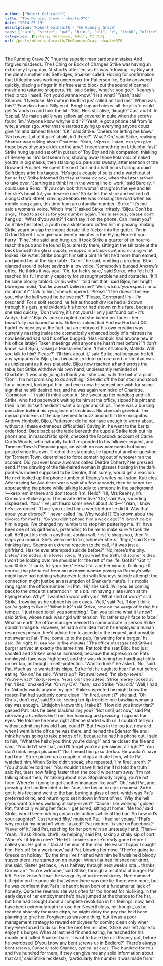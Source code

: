 ```yaml
---

author: ["Robert Galbraith"]
title: "The Running Grave - chapter070"
date: "2024-07-19"
description: "Robert Galbraith - The Running Grave"
tags: ["said", "strike", "pat", "bijou", "got", "e", "think", "office", "called", "know", "phone", "face", "reaney", "want", "shanker", "yeah", "back", "call", "woman", "number", "like", "burger", "day", "littlejohn", "told"]
categories: [Mystery, Suspense, Adult, PI DUO]
url: /posts/robertgalbraith/TheRunningGrave-chapter070

---
```



The Running Grave
70
Thus the superior man pardons mistakes
And forgives misdeeds.
The I Ching or Book of Changes
Strike was having an extremely trying day.
At shortly after ten, as he was following Toy Boy and the client’s mother into Selfridges, Shanker called. Hoping for confirmation that Littlejohn was working undercover for Patterson Inc, Strike answered quickly, placing a finger in his free ear to block out the sound of canned music and talkative shoppers.
‘Hi,’ said Strike, ‘what’ve you got?’
‘Reaney’s tried to top ’imself. Fort you’d wanna know.’
‘He’s what?’
‘Yeah,’ said Shanker. ‘Overdose. Me mate in Bedford jus’ called an’ told me.’
‘When was this?’
‘Few days back. Silly cunt. Bought up and nicked all the pills ’e could get ’is ’ands on and took the lot.’
‘Shit. He’s still alive, though?’
‘Just abaht. In ’ospital. Me mate said ’e was yellow an’ covered in puke when the screws found ’im.’
‘Anyone know why he did it?’
‘Yeah, ’e got a phone call from ’is wife, a week ago. After that ’e started buying up everyfing anyone could give ’im and dahned the lot.’
‘OK,’ said Strike. ‘Cheers for letting me know.’
‘No bovver. Lot of it goin’ abaht, in’t there?’
‘What? Oh,’ said Strike, realising Shanker was talking about Charlotte. ‘Yeah, I s’pose. Listen, can you give those boys of yours a kick up the arse? I need something on Littlejohn, fast.’
Strike hung up and set off in pursuit of Toy Boy and his companion, thinking of Reaney as he’d last seem him, shoving away those Polaroids of naked youths in pig masks, then standing up, pale and sweaty, after mention of the Drowned Prophet.
He spent the next four and a half hours trailing around Selfridges after his targets.
‘He’s got a couple of suits and a watch out of her so far,’ Strike informed Barclay at three o’clock, when the latter arrived to take over.
‘Starting tae think I’m in the wrong line o’ work,’ said Barclay. ‘I could use a Rolex.’
‘If you can look that woman straight in the eye and tell her she’s beautiful, you deserve one.’
Strike left the store and walked off along Oxford Street, craving a kebab. He was crossing the road when his mobile rang again, this time from an unfamiliar number.
‘Strike.’
‘It’s me,’ said a woman’s voice.
‘Who’s “me”?’ asked Strike irritably.
‘Bijou. Don’t be angry. I had to ask Ilsa for your number again. This is serious, please don’t hang up.’
‘What d’you want?’
‘I can’t say it on the phone. Can I meet you?’
As Strike hesitated, a youth on a skateboard cuffed him in passing, making Strike yearn to slap the inconsiderate little fucker into the gutter.
‘I’m in Oxford Street. I can give you twenty minutes in the Flying Horse if you hurry.’
‘Fine,’ she said, and hung up.
It took Strike a quarter of an hour to reach the pub and he found Bijou already there, sitting at the tall table at the back beneath the glass cupola, wrapped in a black coat and nursing what looked like water. Strike bought himself a pint he felt he’d more than earned, and joined her at the high table.
‘Go on,’ he said, omitting a greeting.
Bijou glanced around before saying in a low voice,
‘Somebody’s bugged Andrew’s office. He thinks it was you.’
‘Oh, for fuck’s sake,’ said Strike, who felt he’d reached his full monthly capacity for unsought problems and obstacles. ‘It’ll be some bloody tabloid. Or his wife.’
‘I told him that,’ said Bijou, her bright blue eyes moist, ‘but he doesn’t believe me!’
‘Well, what d’you expect me to do about it?’
‘Talk to him,’ she whimpered. ‘Please.’
‘If he doesn’t believe you, why the hell would he believe me?’
‘Please, Cormoran! I’m – I’m pregnant!’
For a split second, he felt as though dry ice had slid down through his guts, and evidently his horror had shown on his face, because she said quickly,
‘Don’t worry, it’s not yours! I only just found out – it’s Andy’s, but—’
Bijou’s face crumpled and she buried her face in her beautifully manicured hands. Strike surmised that Andrew Honbold QC hadn’t evinced joy at the fact that an embryo of his own creation was currently nestling inside the cosmetically enhanced body of a mistress he now believed had had his office bugged.
‘Has Honbold had anyone new in his office lately? Taken meetings with anyone he hasn’t met before?’
‘I don’t know,’ said Bijou, raising a tearstained face. ‘I think it’s bloody Matilda. Will you talk to him? Please?’
‘I’ll think about it,’ said Strike, not because he felt any sympathy for Bijou, but because an idea had occurred to him that was as unpleasant as it was plausible. Bijou now reached a hand across the table, but Strike withdrew his own hand, unpleasantly reminded of Charlotte.
‘I was only going to thank you,’ she said, with the hint of a pout.
‘Don’t. I’m not promising to do anything.’
She slid off the bar stool and stood for a moment, looking at him, and even now, he sensed her wish for some sign that he still desired her, and he was again reminded of Charlotte.
‘Cormoran—’
‘I said I’ll think about it.’
She swept up her handbag and left.
Strike, who had paperwork waiting for him at the office, sipped his pint and tried to tell himself he didn’t want a burger and chips. There was a burning sensation behind his eyes, born of tiredness. His stomach growled. The myriad problems of the day seemed to buzz around him like mosquitos. Andrew Honbold, Bijou, Patterson: did he not have enough to worry about, without all these extraneous difficulties?
Caving in, he went to the bar to order food. Once back at the table beneath the cupola, Strike took out his phone and, in masochistic spirit, checked the Facebook account of Carrie Curtis Woods, who naturally hadn’t responded to his follower request, and Torment Town’s Pinterest page, on which no new comments had been posted since his own. Tired of the stalemate, he typed out another question for Torment Town, determined to force something out of whoever ran the account.
Did you ever know a woman called Deirdre Doherty?
He pressed send. If the drawing of the fair-haired woman in glasses floating in the dark pool was indeed supposed to be Deirdre, that, surely, would get a reaction.
He next looked up the phone number of Reaney’s wife’s nail salon, Kuti-cles. After asking for Ava there was a wait of a few seconds, then he heard her approaching the phone while talking loudly to someone in the background.
‘—keep ’em in there and don’t touch ’em. Hello?’
‘Hi, Mrs Reaney, it’s Cormoran Strike again. The private detective.’
‘Oh,’ said Ava, sounding displeased. ‘You.’
‘I’ve just heard some news about Jord—’
‘Yeah, I know he’s overdosed.’
‘I hear you called him a week before he did it. Was that about your divorce?’
‘I never called ’im. Why would I? ’E’s known abou’ the divorce for monfs.’
‘So you didn’t phone him a week ago?’
‘I ’aven’t called him in ages. I’ve changed my numbers to stop him pestering me. It’ll have been one of his girlfriends, pretending to be me to make sure ’e took the call. He’ll put his dick in anything, Jordan will. First ’e shags you, then ’e slaps you around. She’s welcome to ’im, whoever she is.’
‘Right,’ said Strike, thinking fast. ‘Seems an extreme reaction to the call, if it was just a girlfriend. Has he ever attempted suicide before?’
‘No, more’s the pity. Listen,’ she added, in a lower voice, ‘if you want the truth, I’d sooner ’e died. I won’t be looking over me shoulder for the rest of me life. Got it?’
‘Got it,’ said Strike. ‘Thanks for your time.’
He sat for another minute, thinking. Of course, the phone call from an unknown woman posing as Reaney’s wife might have had nothing whatsoever to do with Reaney’s suicide attempt; the connection might just be an assumption of Shanker’s mate’s.
His mobile rang again: the office number.
‘Hi Pat.’
‘Hi,’ she said. ‘Will you be coming back to the office this afternoon?’
‘In a bit. I’m having a late lunch at the Flying Horse. Why?’
‘I wanted a word with you.’
‘What kind of word?’ said Strike, frowning as he rubbed his sore eyes.
‘Well,’ said Pat, ‘I don’t think you’re going to like it.’
‘What is it?’ said Strike, now on the verge of losing his temper.
‘I just need to tell you something.’
‘Can you tell me what it is now?’ said Strike, whose neck was rigid with tension.
‘I’d rather say it face to face.’
What on earth the office manager needed to communicate in person Strike couldn’t imagine. However, he had a dim idea that if he employed a human resources person they’d advise him to accede to the request, and possibly not swear at Pat.
‘Fine, come up to the pub, I’m waiting for a burger,’ he said.
‘All right. I’ll see you in five minutes.’
The office manager and Strike’s burger arrived at exactly the same time. Pat took the seat Bijou had just vacated and Strike’s unease increased, because the expression on Pat’s monkeyish face was frightened, and she was clutching her handbag tightly on her lap, as though in self-protection.
‘Want a drink?’ he asked.
‘No,’ said Pat.
Much as he wanted his chips, Strike felt he ought to hear Pat out before eating.
‘Go on,’ he said. ‘What’s up?’
Pat swallowed.
‘I’m sixty-seven.’
‘You’re what?’
‘Sixty-seven. Years old,’ she added.
Strike merely looked at her.
‘I lied,’ croaked Pat. ‘On my CV.’
‘Yeah,’ said Strike. ‘You did.’
‘Well, I had to. Nobody wants anyone my age.’
Strike suspected he might know the reason Pat had suddenly come clean.
‘I’m fired, aren’t I?’ she said.
‘Oh Christ, don’t cry,’ said Strike, seeing her lip tremble: one bawling woman a day was enough. ‘Littlejohn knows this, I take it?’
‘How did you know that?’ gasped Pat.
‘Has he been blackmailing you?’
‘Not until just now,’ said Pat, retrieving a handkerchief from her handbag and pressing it against her eyes. ‘He told me he knew, right after he started with us. I couldn’t tell you without admitting how old I am, could I?
‘But I was in the loo just now and when I went in the office he was there, and he had the Edensor file and I think he was going to take photos of it, because he had his phone out. I said to him, “What the hell d’you think you’re doing?” and he closed the file and said, “You didn’t see that, and I’ll forget you’re a pensioner, all right?”’
‘You don’t think he got pictures?’
‘No, I heard him pass the loo. He wouldn’t have had time.’
Strike picked up a couple of chips and ate them, while Pat watched him. When Strike didn’t speak, she repeated,
‘I’m fired, aren’t I?’
‘You should’ve told me.’
‘You wouldn’t have hired me if I’d told the truth,’ said Pat, tears now falling faster than she could wipe them away.
‘I’m not talking about then, I’m talking about now. Stop bloody crying, you’re not fired. Where’m I going to get another manager like you?’
‘Oh,’ said Pat, and, pressing the handkerchief to her face, she began to cry in earnest.
Strike got to his feet and went to the bar, buying a glass of port, which was Pat’s preferred drink, and returning to set it down in front of her.
‘Why the hell d’you want to keep working at sixty-seven?’
‘’Cause I like working,’ gulped Pat, frantically wiping her face. ‘I get bored, sitting at home.’
‘Me too,’ said Strike, who’d been making certain deductions while at the bar. ‘So how old’s your daughter?’
‘Just turned fifty,’ muttered Pat. ‘I had her young.’
‘That’s why you bit my head off when I asked?’
Pat nodded.
‘Is she on Facebook?’
‘Never off it,’ said Pat, reaching for her port with an unsteady hand.
‘Then—’
‘Yeah. I’ll ask Rhoda. She’ll like helping,’ said Pat, taking a shaky sip of port.
‘Where’s Littlejohn now?’
‘He left. I made sure he’d really gone before I called you. He got in a taxi at the end of the road. He wasn’t happy I caught him. He’s off for a week now,’ said Pat, blowing her nose. ‘They’re going to Greece on holiday.’
‘By the time I’ve finished with him he’ll wish he’d bloody stayed there.’
He started on his burger. When Pat had finished her drink, she said,
‘Better get back, I was halfway through next week’s rota… thanks, Cormoran.’
‘You’re welcome,’ said Strike, through a mouthful of burger. Pat left.
Strike knew full well he was guilty of an inconsistency. He’d damned Littlejohn on the principle that where there was one lie, there were more, but he was confident that Pat’s lie hadn’t been born of a fundamental lack of honesty. Quite the reverse: she was often far too honest for his liking. In the early days of her employment he’d have jumped at the chance to fire her, but time had brought about a complete revolution in his feelings: now, he’d have been extremely loath to lose her. Nevertheless, he thought, as he reached absently for more chips, he might delay the pay rise he’d been planning to give her. Forgiveness was one thing, but it was a poor management strategy to reward employees for coming clean only when they were forced to do so.
For the next ten minutes, Strike was left alone to enjoy his burger. When at last he’d finished eating, he reached for his mobile and called Shanker back.
‘I want to trace the call Reaney got, before he overdosed. D’you know any bent screws up in Bedford?’
‘There’s always bent screws, Bunsen,’ said Shanker, cynical as ever.
‘Five hundred for you and five hundred for them, if they can give me any solid information about that call,’ said Strike recklessly, ‘particularly the number it was made from.’
